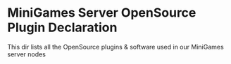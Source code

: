 # MiniGames Server OpenSource Plugin Declaration
This dir lists all the OpenSource plugins & software used in our MiniGames server nodes